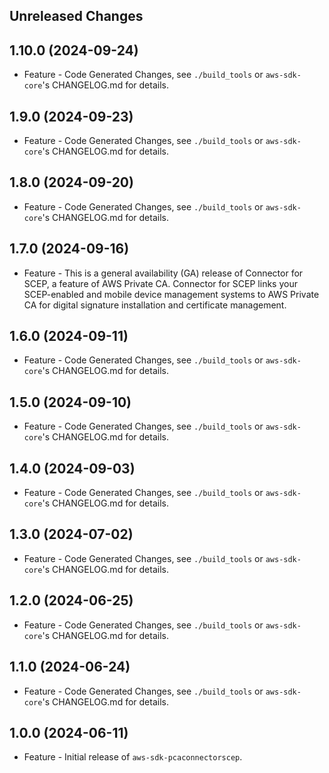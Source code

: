 Unreleased Changes
------------------

1.10.0 (2024-09-24)
------------------

* Feature - Code Generated Changes, see `./build_tools` or `aws-sdk-core`'s CHANGELOG.md for details.

1.9.0 (2024-09-23)
------------------

* Feature - Code Generated Changes, see `./build_tools` or `aws-sdk-core`'s CHANGELOG.md for details.

1.8.0 (2024-09-20)
------------------

* Feature - Code Generated Changes, see `./build_tools` or `aws-sdk-core`'s CHANGELOG.md for details.

1.7.0 (2024-09-16)
------------------

* Feature - This is a general availability (GA) release of Connector for SCEP, a feature of AWS Private CA. Connector for SCEP links your SCEP-enabled and mobile device management systems to AWS Private CA for digital signature installation and certificate management.

1.6.0 (2024-09-11)
------------------

* Feature - Code Generated Changes, see `./build_tools` or `aws-sdk-core`'s CHANGELOG.md for details.

1.5.0 (2024-09-10)
------------------

* Feature - Code Generated Changes, see `./build_tools` or `aws-sdk-core`'s CHANGELOG.md for details.

1.4.0 (2024-09-03)
------------------

* Feature - Code Generated Changes, see `./build_tools` or `aws-sdk-core`'s CHANGELOG.md for details.

1.3.0 (2024-07-02)
------------------

* Feature - Code Generated Changes, see `./build_tools` or `aws-sdk-core`'s CHANGELOG.md for details.

1.2.0 (2024-06-25)
------------------

* Feature - Code Generated Changes, see `./build_tools` or `aws-sdk-core`'s CHANGELOG.md for details.

1.1.0 (2024-06-24)
------------------

* Feature - Code Generated Changes, see `./build_tools` or `aws-sdk-core`'s CHANGELOG.md for details.

1.0.0 (2024-06-11)
------------------

* Feature - Initial release of `aws-sdk-pcaconnectorscep`.

